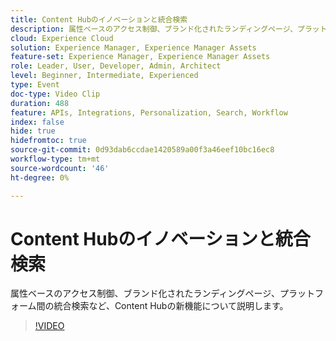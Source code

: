 ```yaml
---
title: Content Hubのイノベーションと統合検索
description: 属性ベースのアクセス制御、ブランド化されたランディングページ、プラットフォーム間の統合検索など、Content Hubの新機能について説明します。
cloud: Experience Cloud
solution: Experience Manager, Experience Manager Assets
feature-set: Experience Manager, Experience Manager Assets
role: Leader, User, Developer, Admin, Architect
level: Beginner, Intermediate, Experienced
type: Event
doc-type: Video Clip
duration: 488
feature: APIs, Integrations, Personalization, Search, Workflow
index: false
hide: true
hidefromtoc: true
source-git-commit: 0d93dab6ccdae1420589a00f3a46eef10bc16ec8
workflow-type: tm+mt
source-wordcount: '46'
ht-degree: 0%

---
```



# Content Hubのイノベーションと統合検索

属性ベースのアクセス制御、ブランド化されたランディングページ、プラットフォーム間の統合検索など、Content Hubの新機能について説明します。

>[!VIDEO](https://video.tv.adobe.com/v/3459223/?learn=on&enablevpops)
